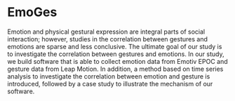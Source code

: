 # EmoGes
Emotion and physical gestural expression are integral parts of social interaction; 
however, studies in the correlation between gestures and emotions are sparse and less conclusive. 
The ultimate goal of our study is to investigate the correlation between gestures and emotions.
In our study, we build software that is able to collect emotion data from Emotiv EPOC and gesture data from Leap Motion. 
In addition, a method based on time series analysis to investigate the correlation between emotion and gesture is introduced, 
followed by a case study to illustrate the mechanism of our software. 
